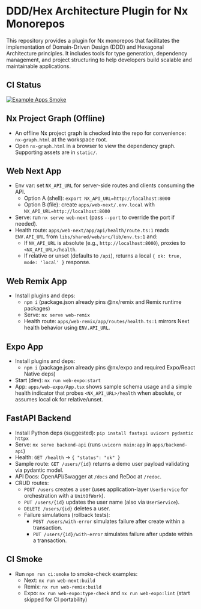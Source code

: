 # DDD/Hex Architecture Plugin for Nx Monorepos

This repository provides a plugin for Nx monorepos that facilitates the implementation of Domain-Driven Design (DDD) and Hexagonal Architecture principles. It includes tools for type generation, dependency management, and project structuring to help developers build scalable and maintainable applications.

## CI Status

[![Example Apps Smoke](https://github.com/SPRIME01/nx-ddd-hex-plugin/actions/workflows/smoke.yml/badge.svg)](https://github.com/SPRIME01/nx-ddd-hex-plugin/actions/workflows/smoke.yml)

## Nx Project Graph (Offline)

- An offline Nx project graph is checked into the repo for convenience: `nx-graph.html` at the workspace root.
- Open `nx-graph.html` in a browser to view the dependency graph. Supporting assets are in `static/`.

## Web Next App

- Env var: set `NX_API_URL` for server-side routes and clients consuming the API.
  - Option A (shell): `export NX_API_URL=http://localhost:8000`
  - Option B (file): create `apps/web-next/.env.local` with `NX_API_URL=http://localhost:8000`
- Serve: run `nx serve web-next` (pass `--port` to override the port if needed).
- Health route: `apps/web-next/app/api/health/route.ts:1` reads `ENV.API_URL` from `libs/shared/web/src/lib/env.ts:1` and:
  - If `NX_API_URL` is absolute (e.g., `http://localhost:8000`), proxies to `<NX_API_URL>/health`.
  - If relative or unset (defaults to `/api`), returns a local `{ ok: true, mode: 'local' }` response.

## Web Remix App

- Install plugins and deps:
  - `npm i` (package.json already pins @nx/remix and Remix runtime packages)
  - Serve: `nx serve web-remix`
  - Health route: `apps/web-remix/app/routes/health.ts:1` mirrors Next health behavior using `ENV.API_URL`.

## Expo App

- Install plugins and deps:
  - `npm i` (package.json already pins @nx/expo and required Expo/React Native deps)
- Start (dev): `nx run web-expo:start`
- App: `apps/web-expo/App.tsx` shows sample schema usage and a simple health indicator that probes `<NX_API_URL>/health` when absolute, or assumes local ok for relative/unset.

## FastAPI Backend

- Install Python deps (suggested): `pip install fastapi uvicorn pydantic httpx`
- Serve: `nx serve backend-api` (runs `uvicorn main:app` in `apps/backend-api`)
- Health: `GET /health` → `{ "status": "ok" }`
- Sample route: `GET /users/{id}` returns a demo user payload validating via pydantic model.
- API Docs: OpenAPI/Swagger at `/docs` and ReDoc at `/redoc`.
- CRUD routes:
  - `POST /users` creates a user (uses application-layer `UserService` for orchestration with a `UnitOfWork`).
  - `PUT /users/{id}` updates the user name (also via `UserService`).
  - `DELETE /users/{id}` deletes a user.
  - Failure simulations (rollback tests):
    - `POST /users/with-error` simulates failure after create within a transaction.
    - `PUT /users/{id}/with-error` simulates failure after update within a transaction.

## CI Smoke

- Run `npm run ci:smoke` to smoke-check examples:
  - Next: `nx run web-next:build`
  - Remix: `nx run web-remix:build`
  - Expo: `nx run web-expo:type-check` and `nx run web-expo:lint` (start skipped for CI portability)
